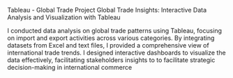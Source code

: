 Tableau - Global Trade Project
Global Trade Insights: Interactive Data Analysis and Visualization with Tableau

I conducted data analysis on global trade patterns using Tableau, focusing on import and export activities across various categories. By integrating datasets from Excel and text files, 
I provided a comprehensive view of international trade trends. I designed interactive dashboards to visualize the data effectively, facilitating stakeholders insights to to facilitate strategic decision-making in international commerce

